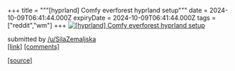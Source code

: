 +++
title = """[hyprland] Comfy everforest hyprland setup"""
date = 2024-10-09T06:41:44.000Z
expiryDate = 2024-10-09T06:41:44.000Z
tags = ["reddit","wm"]
+++
[![[hyprland] Comfy everforest hyprland setup](https://preview.redd.it/tjk84kdyeotd1.png?width=640&crop=smart&auto=webp&s=3af0965f7ad16f4c8cc24f58a7c8d4806134bd48 "[hyprland] Comfy everforest hyprland setup")](https://www.reddit.com/r/unixporn/comments/1fzla79/hyprland_comfy_everforest_hyprland_setup/)

submitted by [/u/SilaZemaljska](https://www.reddit.com/user/SilaZemaljska)  
[\[link\]](https://i.redd.it/tjk84kdyeotd1.png) [\[comments\]](https://www.reddit.com/r/unixporn/comments/1fzla79/hyprland_comfy_everforest_hyprland_setup/)

[[source]](https://www.reddit.com/r/unixporn/comments/1fzla79/hyprland_comfy_everforest_hyprland_setup/)
